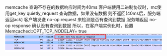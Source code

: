 memcache 查询不存在的数据响应时间为40ms
客户端使用二进制协议时，mc使用get_key quietly_request 查询数据，如果没有数据 则不返回(40ms后，服务端返回ack)
客户端发送 no-op request 来检测是否有查询到数据
服务端返回 no-op response 确认没有查询到数据
所以，在客户端实例化时，设置Memcached::OPT_TCP_NODELAY= true
![image](https://github.com/qiuyuexi/book/blob/master/memcache/%E4%BC%81%E4%B8%9A%E5%BE%AE%E4%BF%A1%E6%88%AA%E5%9B%BE_f03b6680-ac02-41c1-bda9-ba58a5caaa72.png)

